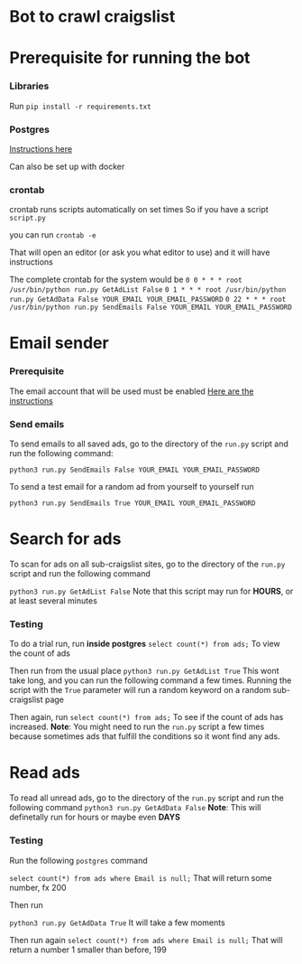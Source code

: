 # Bot to crawl craigslist

# Prerequisite for running the bot

### Libraries
Run
`pip install -r requirements.txt`

### Postgres
[Instructions here](https://www.digitalocean.com/community/tutorials/how-to-install-and-use-postgresql-on-ubuntu-18-04)

Can also be set up with docker

### crontab
crontab runs scripts automatically on set times
So if you have a script `script.py`

you can run
`crontab -e`

That will open an editor (or ask you what editor to use) and it will have instructions

The complete crontab for the system would be
`0 0 * * * root /usr/bin/python run.py GetAdList False`
`0 1 * * * root /usr/bin/python run.py GetAdData False YOUR_EMAIL YOUR_EMAIL_PASSWORD`
`0 22 * * * root /usr/bin/python run.py SendEmails False YOUR_EMAIL YOUR_EMAIL_PASSWORD`

# Email sender

### Prerequisite
The email account that will be used must be enabled 
[Here are the instructions](https://stackoverflow.com/a/27515883/4551168)

### Send emails

To send emails to all saved ads, go to the directory of the `run.py` script and run the following command:

`python3 run.py SendEmails False YOUR_EMAIL YOUR_EMAIL_PASSWORD`

To send a test email for a random ad from yourself to yourself run

`python3 run.py SendEmails True YOUR_EMAIL YOUR_EMAIL_PASSWORD`

# Search for ads
To scan for ads on all sub-craigslist sites, go to the directory of the `run.py` script and run the following command

`python3 run.py GetAdList False`
Note that this script may run for **HOURS**, or at least several minutes

### Testing
To do a trial run, run **inside postgres**
`select count(*) from ads;`
To view the count of ads

Then run from the usual place
`python3 run.py GetAdList True`
This wont take long, and you can run the following command a few times. Running the script with the `True` parameter will run a random keyword on a random sub-craigslist page

Then again, run
`select count(*) from ads;`
To see if the count of ads has increased. 
**Note**: You might need to run the `run.py` script a few times because sometimes ads that fulfill the conditions so it wont find any ads.


# Read ads
To read all unread ads, go to the directory of the `run.py` script and run the following command
`python3 run.py GetAdData False`
**Note**: This will definetally run for hours or maybe even **DAYS**

### Testing
Run the following `postgres` command

`select count(*) from ads where Email is null;`
That will return some number, fx 200

Then run

`python3 run.py GetAdData True`
It will take a few moments

Then run again
`select count(*) from ads where Email is null;`
That will return a number 1 smaller than before, 199